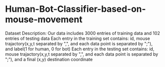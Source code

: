 # Human-Bot-Classifier-based-on-mouse-movement
Dataset Description:
Our data includes 3000 entries of training data and 102 entries of testing data
Each entry in the training set contains: id, mouse trajactory(x,y,t separated by ",", and each data point is separated by ";"), and label(1 for human, 0 for bot)
Each entry in the testing set contains: id, mouse trajactory(x,y,t separated by ",", and each data point is separated by ";"), and a final (x,y) destination coordinate
